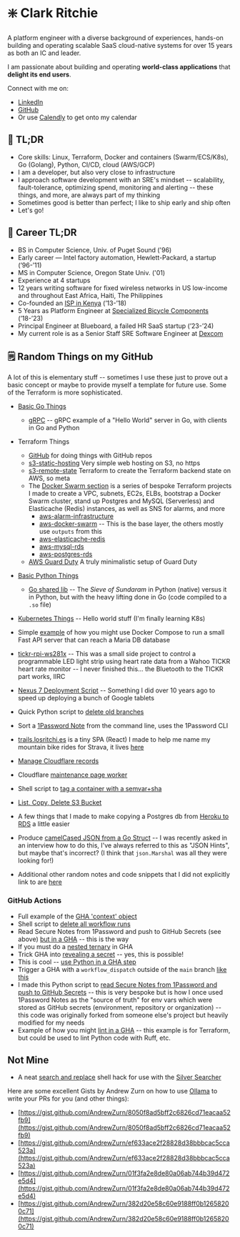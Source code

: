 # ❇️ Clark Ritchie

A platform engineer with a diverse background of experiences, hands-on building and operating scalable SaaS cloud-native systems for over 15 years as both an IC and leader.

I am passionate about building and operating **world-class applications** that **delight its end users**.

Connect with me on:
- [LinkedIn](https://www.linkedin.com/in/clarkritchie)
- [GitHub](https://www.github.com/clarkritchie)
- Or use [Calendly](https://calendly.com/clarkritchie) to get onto my calendar

## 💬 TL;DR

- Core skills:  Linux, Terraform, Docker and containers (Swarm/ECS/K8s), Go (Golang), Python, CI/CD, cloud (AWS/GCP)
- I am a developer, but also very close to infrastructure
- I approach software development with an SRE's mindset -- scalability, fault-tolerance, optimizing spend, monitoring and alerting -- these things, and more, are always part of my thinking
- Sometimes good is better than perfect; I like to ship early and ship often
- Let's go!

## 📌 Career TL;DR

- BS in Computer Science, Univ. of Puget Sound ('96)
- Early career — Intel factory automation, Hewlett-Packard, a startup (’96-’11)
- MS in Computer Science, Oregon State Univ. ('01)
- Experience at 4 startups
- 12 years writing software for fixed wireless networks in US low-income and throughout East Africa, Haiti, The Philippines
- Co-founded an [ISP in Kenya](https://pitchbook.com/profiles/company/113840-47) (’13-’18)
- 5 Years as Platform Engineer at [Specialized Bicycle Components](https://www.specialized.com/us/en) (’18-’23)
- Principal Engineer at Blueboard, a failed HR SaaS startup (’23-’24)
- My current role is as a Senior Staff SRE Software Engineer at [Dexcom](https://www.dexcom.com)

## 🗒️ Random Things on my GitHub

A lot of this is elementary stuff -- sometimes I use these just to prove out a basic concept or maybe to provide myself a template for future use.  Some of the Terraform is more sophisticated.

- [Basic Go Things](https://github.com/clarkritchie/basic-go-things)
  - [gRPC](https://github.com/clarkritchie/basic-go-things/tree/main/grpc) -- gRPC example of a "Hello World" server in Go, with clients in Go and Python
- Terraform Things
  - [GitHub](https://github.com/clarkritchie/terraform-things/tree/main/github-clarkritchie) for doing things with GitHub repos
  - [s3-static-hosting](https://github.com/clarkritchie/terraform-things/tree/main/s3-static-hosting) Very simple web hosting on S3, no https
  - [s3-remote-state](https://github.com/clarkritchie/terraform-things/tree/main/s3-remote-state) Terraform to create the Terraform backend state on AWS, so meta
  - The [Docker Swarm section](https://github.com/clarkritchie/terraform-things/tree/main/docker-swarm) is a series of bespoke Terraform projects I made to create a VPC, subnets, EC2s, ELBs, bootstrap a Docker Swarm cluster, stand up Postgres and MySQL (Serverless) and Elasticache (Redis) instances, as well as SNS for alarms, and more
    - [aws-alarm-infrastructure](https://github.com/clarkritchie/terraform-things/tree/main/docker-swarm/aws-alarm-infrastructure)
    - [aws-docker-swarm](https://github.com/clarkritchie/terraform-things/tree/main/docker-swarm/aws-docker-swarm) -- This is the base layer, the others mostly use `outputs` from this
    - [aws-elasticache-redis](https://github.com/clarkritchie/terraform-things/tree/main/docker-swarm/aws-elasticache-redis)
    - [aws-mysql-rds](https://github.com/clarkritchie/terraform-things/tree/main/docker-swarm/aws-mysql-rds)
    - [aws-postgres-rds](https://github.com/clarkritchie/terraform-things/tree/main/docker-swarm/aws-postgres-rds)
  - [AWS Guard Duty](https://github.com/clarkritchie/terraform-things/tree/main/aws-guardduty) A truly minimalistic setup of Guard Duty
- [Basic Python Things](https://github.com/clarkritchie/basic-python-things)
  - [Go shared lib](https://github.com/clarkritchie/basic-python-things/tree/main/go-shared-lib) -- The _Sieve of Sundaram_ in Python (native) versus it in Python, but with the heavy lifting done in Go (code compiled to a `.so` file)
- [Kubernetes Things](https://github.com/clarkritchie/k8s-things) -- Hello world stuff (I'm finally learning K8s)
- Simple [example](https://github.com/clarkritchie/pizza-store-app) of how you might use Docker Compose to run a small Fast API server that can reach a Maria DB database
- [tickr-rpi-ws281x](https://github.com/clarkritchie/kickr-rpi-ws281x) -- This was a small side project to control a programmable LED light strip using heart rate data from a Wahoo TICKR heart rate monitor -- I never finished this... the Bluetooth to the TICKR part works, IIRC
- [Nexus 7 Deployment Script](https://github.com/clarkritchie/nexus7) -- Something I did over 10 years ago to speed up deploying a bunch of Google tablets
- Quick Python script to [delete old branches](https://gist.github.com/clarkritchie/6be7d3d8fec96901002b01df2eaafb6e)
- Sort a [1Password Note](https://gist.github.com/clarkritchie/1e223f3cd3657cd00722be52f4249c1a) from the command line, uses the 1Password CLI

- [trails.losritchi.es](https://github.com/clarkritchie/trails.losritchi.es) is a tiny SPA (React) I made to help me name my mountain bike rides for Strava, it lives [here](http://trails.losritchi.es/)
- [Manage Cloudflare records](https://gist.github.com/clarkritchie/f518f5f7a8fb889f9fa9f87e7574cbe4)
- Cloudflare [maintenance page worker](https://gist.github.com/clarkritchie/31aa63566ac388332cb2a6275a40396d)
- Shell script to [tag a container with a semvar+sha](https://gist.github.com/clarkritchie/600297e23a05a629664bfbff20d03b51)
- [List, Copy, Delete S3 Bucket](https://gist.github.com/clarkritchie/fdce6b1a365ce176040bc8e7fca3a0c7)
- A few things that I made to make copying a Postgres db from [Heroku to RDS](https://github.com/clarkritchie/heroku-to-rds) a little easier
- Produce [camelCased JSON from a Go Struct](https://gist.github.com/clarkritchie/e98791cfb06f6fcd22e40ddb2516376c) -- I was recently asked in an interview how to do this, I've always referred to this as "JSON Hints", but maybe that's incorrect?  (I think that `json.Marshal` was all they were looking for!)


- Additional other random notes and code snippets that I did not explicitly link to are [here](https://gist.github.com/clarkritchie)

### GitHub Actions

- Full example of the [GHA 'context' object](https://gist.github.com/clarkritchie/b84937c0c83bcf1de9f25ca63bcaf77a)
- Shell script to [delete all workflow runs](https://gist.github.com/clarkritchie/a3f193e93155d320e1a3c001cc4e43b5)
- Read Secure Notes from 1Password and push to GitHub Secrets (see above) [but in a GHA](https://gist.github.com/clarkritchie/843c54c66af0833d05a88ab6fd84a544) -- this is the way
- If you must do a [nested ternary](https://gist.github.com/clarkritchie/d3c35a9feeec5ed62ddbb38172ee62c2) in GHA
- Trick GHA into [revealing a secret](https://gist.github.com/clarkritchie/def05211e6dd0ec6a8e1edd48f0f822b) -- yes, this is possible!
- This is cool -- [use Python in a GHA step](https://gist.github.com/clarkritchie/a347d3fe9c72f47d9ece95f4dda38536)
- Trigger a GHA with a `workflow_dispatch` outside of the `main` branch [like this](https://github.com/clarkritchie/etc/blob/main/.github/workflows/run-outside-main.yaml)
- I made this Python script to [read Secure Notes from 1Password and push to GitHub Secrets](https://github.com/clarkritchie/1pw-github-secrets) -- this is very bespoke but is how I once used 1Password Notes as the "source of truth" for env vars which were stored as GitHub secrets (environment, repository or organization) -- this code was originally forked from someone else's project but heavily modified for my needs
- Example of how you might [lint in a GHA](https://gist.github.com/clarkritchie/2f935597b9398a34380e8c9a90005b6f) -- this example is for Terraform, but could be used to lint Python code with Ruff, etc.

## Not Mine

- A neat [search and replace](https://gist.github.com/clarkritchie/4e1e365085675995d9726d70cd87b9a3) shell hack for use with the [Silver Searcher](https://github.com/ggreer/the_silver_searcher)

Here are some excellent Gists by Andrew Zurn on how to use [Ollama](https://ollama.com/) to write your PRs for you (and other things):

- [https://gist.github.com/AndrewZurn/8050f8ad5bff2c6826cd71eacaa52fb9](https://gist.github.com/AndrewZurn/8050f8ad5bff2c6826cd71eacaa52fb9)
- ⁠[⁠https://gist.github.com/AndrewZurn/ef633ace2f28828d38bbbcac5cca523a](https://gist.github.com/AndrewZurn/ef633ace2f28828d38bbbcac5cca523a)
- [⁠https://gist.github.com/AndrewZurn/01f3fa2e8de80a06ab744b39d472e5d4](⁠https://gist.github.com/AndrewZurn/01f3fa2e8de80a06ab744b39d472e5d4)
- [⁠https://gist.github.com/AndrewZurn/382d20e58c60e9188ff0b12658200c71](⁠https://gist.github.com/AndrewZurn/382d20e58c60e9188ff0b12658200c71)

